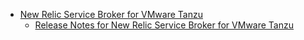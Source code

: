 *   [New Relic Service Broker for VMware Tanzu](index.html)
    *   [Release Notes for New Relic Service Broker for VMware Tanzu](release-notes.html)
